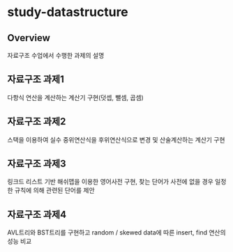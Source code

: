 # study-datastructure
## Overview
자료구조 수업에서 수행한 과제의 설명

## 자료구조 과제1
다항식 연산을 계산하는 계산기 구현(덧셉, 뺄셈, 곱셈)

## 자료구조 과제2
스택을 이용하여 실수 중위연산식을 후위연산식으로 변경 및 산술계산하는 계산기 구현

## 자료구조 과제3
링크드 리스트 기반 해쉬맵을 이용한 영어사전 구현, 찾는 단어가 사전에 없을 경우 일정한 규칙에 의해 관련된 단어를 제안

## 자료구조 과제4
AVL트리와 BST트리를 구현하고 random / skewed data에 따른 insert, find 연산의 성능 비교
